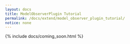 ```yaml
---
layout: docs
title: ModelObserverPlugin Tutorial
permalink: /docs/extend/model_observer_plugin_tutorial/
notice: none
---
```


{% include docs/coming_soon.html %}
